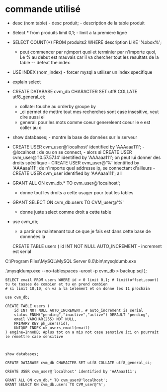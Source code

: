 # commande utilisé



- desc (nom table) - desc produit; - description de la table produit 

- Select * from produits limit 0,1;  - limit a la premiere ligne 

- SELECT COUNT(*) FROM produits2 WHERE description LIKE '%xbox%'; 
    - peut commencer par n;import quoi et terminier par n'importe quoi, Le % au debut est mauvais car il va chercher tout les resultats de la table -- defeat the index

- USE INDEX (nom_index) - forcer mysql a utiliser un index specifique

- explain select 


- CREATE DATABASE cvm_db CHARACTER SET utf8 COLLATE utf8_general_ci; 

    - collate: touche au orderby groupe by
    - _ci permet de mettre tout mes recherches sont case insesitive, veut dire aussi ei
    - general: pour les mots comme coeur genereleent coeur le e est coller au o 

- show databases; - montre la base de données sur le serveur

- CREATE USER cvm_user@'localhost' identified by 'AAAaaa111';
        - @localhost :  de ou on se connect, 
        - alors si CREATE USER cvm_user@'10.57.57.14' identified by 'AAAaaa111'; on peut lui donner des droits spécifique
        - CREATE USER cvm_user@'%' identified by 'AAAaaa111'; de n'importe quel addresse ip, se connectant d'ailleurs
        - CREATE USER cvm_user identified by 'AAAaaa111'; all

- GRANT ALL ON cvm_db.* TO cvm_user@'localhost';
    - donne tout les droits a cette usager pour tout les tables

- GRANT SELECT ON cvm_db.users TO CVM_user@'%'
    - donne juste select comme droit a cette table 

- use cvm_db;
    - a partir de maintenant tout ce que je fais est dans cette base de donnnées la 

    CREATE TABLE users (
	id INT NOT NULL AUTO_INCREMENT - increment est serial 
    
C:\Program Files\MySQL\MySQL Server 8.0\bin\mysqldumb.exe


.\mysqldump.exe --no-tablespaces -uroot -p cvm_db > backup.sql
);


```MySQL
SELECT email FROM users WHERE id > 0 limit 0,1; # limit(offset,count) tu te tasses de combien et tu en prend combien 
# si limit 10,10, on va a la 1element et on donne les 11 prochain

use cvm_db;

CREATE TABLE users (
	id INT NOT NULL AUTO_INCREMENT, # auto_increment is serial
    status ENUM("pending","inactive","active") DEFAULT "pending",
    email VARCHAR(255) NOT NULL,
    PRIMARY KEY pk_users(id),
    UNIQUE INDEX uk_users_email(email)
) engine=InnoDB; #plus tot on a mis not case senstive ici on pourrait le remettre case sensitive



show databases;

CREATE DATABASE cvm_db CHARACTER SET utf8 COLLATE utf8_general_ci;

CREATE USER cvm_user@'localhost' identified by 'AAAaaa111';

GRANT ALL ON cvm_db.* TO cvm_user@'localhost';
GRANT SELECT ON cvm_db.users TO CVM_user@'%';


```